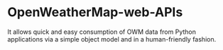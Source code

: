 # OpenWeatherMap-web-APIs
It allows quick and easy consumption of OWM data from Python applications via a simple object model and in a human-friendly fashion. 
